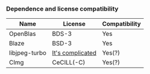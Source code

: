 ### Dependence and license compatibility

| Name | License | Compatibility |
|------|---------|---------------|
| OpenBlas | BDS-3 | Yes |
| Blaze | BSD-3 | Yes |
| libjpeg-turbo | [It's complicated](https://github.com/libjpeg-turbo/libjpeg-turbo/blob/main/LICENSE.md)| Yes(?) |
| CImg | CeCILL(-C) | Yes(?) |
